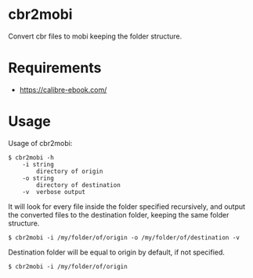 # cbr2mobi

Convert cbr files to mobi keeping the folder structure.

# Requirements

- https://calibre-ebook.com/

# Usage

Usage of cbr2mobi:

    $ cbr2mobi -h
        -i string
            directory of origin
        -o string
            directory of destination
        -v	verbose output

It will look for every file inside the folder specified recursively, and output the converted files to the destination folder, keeping the same folder structure.

    $ cbr2mobi -i /my/folder/of/origin -o /my/folder/of/destination -v

Destination folder will be equal to origin by default, if not specified.

    $ cbr2mobi -i /my/folder/of/origin
